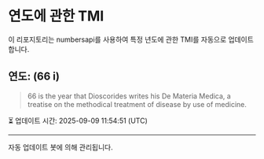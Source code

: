 
# 연도에 관한 TMI

이 리포지토리는 numbersapi를 사용하여 특정 년도에 관한 TMI를 자동으로 업데이트합니다.

## 연도: (66 i)
> 66 is the year that Dioscorides writes his De Materia Medica, a treatise on the methodical treatment of disease by use of medicine.

⏳ 업데이트 시간: 2025-09-09 11:54:51 (UTC)

---
자동 업데이트 봇에 의해 관리됩니다.
